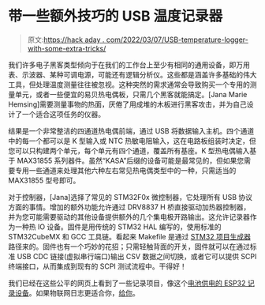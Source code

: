 # 带一些额外技巧的 USB 温度记录器

> 原文:[https://hack aday . com/2022/03/07/USB-temperature-logger-with-some-extra-tricks/](https://hackaday.com/2022/03/07/usb-temperature-logger-with-some-extra-tricks/)

我们许多电子黑客类型倾向于在我们的工作台上至少有相同的通用设备，即万用表、示波器、某种可调电源，可能还有逻辑分析仪。这些都是涵盖许多基础的伟大工具，但处理温度测量往往被忽视。这种突然的需求通常会导致购买一个专用的测量单元，或者一些便宜的易贝热电偶板，只需几个黑客就能搞定。[Jana Marie Hemsing]需要测量事物的热面，厌倦了用成堆的木板进行黑客攻击，并为自己设计了一个适合这项任务的仪器。

结果是一个非常整洁的四通道热电偶前端，通过 USB 将数据输入主机。四个通道中的每一个都可以是 K 型输入或 NTC 热敏电阻输入，这在电路板组装时决定，但您可以只构建两个单元，每个单元有四个通道，覆盖所有基座。K 型热电偶输入基于 MAX31855 系列器件。虽然“KASA”后缀的设备可能是最常见的，但如果您需要专用一些通道来处理其他六种左右常见热电偶类型中的一种，只需适当的 MAX31855 型号即可。

对于控制器，[Jana]选择了常见的 STM32F0x 微控制器，它处理所有 USB 协议方面的事情。增加的额外功能允许通过 DRV8837 H 桥直接驱动加热器控制器，并为您可能需要驱动的其他设备提供额外的几个集电极开路输出。这允许记录器作为一种热 IO 设备。固件是用传统的 STM32 HAL 编写的，使用标准的 STM32CubeMX 和 GCC 工具链。看起来 Makefile 是通过 [STM32 项目生成器](https://gitlab.com/kadriane/stm32-project-generator)路径来的。固件也有一个巧妙的花招；只需轻触背面的开关，固件就可以在通过标准 USB CDC 链接(虚拟串行端口)输出 CSV 数据之间切换，或者它可以提供 SCPI 终端接口，从而集成到现有的 SCPI 测试流程中。干得好！

我们已经在这些公平的网页上看到了一些记录项目，像这个[电池供电的 ESP32 记录设备](https://hackaday.com/tag/datalogger/)。如果物联网日志更适合你，[给你](https://hackaday.com/2020/11/19/easy-iot-logging-options-for-the-beginner/)。